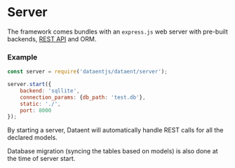 # Server

The framework comes bundles with an `express.js` web server with pre-built backends, [REST API](rest.md) and ORM.

### Example

```js
const server = require('dataentjs/dataent/server');

server.start({
	backend: 'sqllite',
	connection_params: {db_path: 'test.db'},
	static: './',
	port: 8000
});
```

By starting a server, Dataent will automatically handle REST calls for all the declared models.

Database migration (syncing the tables based on models) is also done at the time of server start.